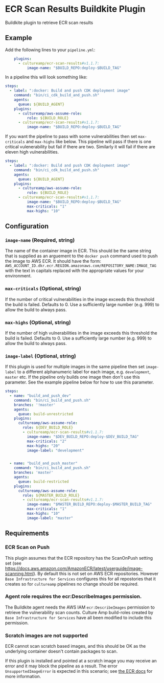 # ECR Scan Results Buildkite Plugin

Buildkite plugin to retrieve ECR scan results

## Example

Add the following lines to your `pipeline.yml`:

```yml
    plugins:
      - cultureamp/ecr-scan-results#v1.1.7:
          image-name: "$BUILD_REPO:deploy-$BUILD_TAG"
```

In a pipeline this will look something like:

```yml
steps:
  - label: ":docker: Build and push CDK deployment image"
    command: "bin/ci_cdk_build_and_push.sh"
    agents:
      queue: ${BUILD_AGENT}
    plugins:
      - cultureamp/aws-assume-role:
          role: ${BUILD_ROLE}
      - cultureamp/ecr-scan-results#v1.1.7:
          image-name: "$BUILD_REPO:deploy-$BUILD_TAG"
```

If you want the pipeline to pass with some vulnerabilities then set `max-criticals` and `max-highs` like below. This pipeline will pass if there is one critical vulenerability but fail if there are two. Similarly it will fail if there are eleven high vulnerabilities.

```yml
steps:
  - label: ":docker: Build and push CDK deployment image"
    command: "bin/ci_cdk_build_and_push.sh"
    agents:
      queue: ${BUILD_AGENT}
    plugins:
      - cultureamp/aws-assume-role:
          role: ${BUILD_ROLE}
      - cultureamp/ecr-scan-results#v1.1.7:
          image-name: "$BUILD_REPO:deploy-$BUILD_TAG"
          max-criticals: "1"
          max-highs: "10"
```

## Configuration

### `image-name` (Required, string)
The name of the container image in ECR. This should be the same string that is supplied as an arguement to the `docker push` command used to push the image to AWS ECR. It should have the form:
`AWS_ACCOUNT_ID.dkr.ecr.REGION.amazonaws.com/REPOSITORY_NAME:IMAGE_TAG` with the text in capitals replaced with the appropriate values for your environment.

### `max-criticals` (Optional, string)
If the number of critical vulnerabilities in the image exceeds this threshold the build is failed. Defaults to 0. Use a sufficiently large number (e.g. 999) to allow the build to always pass.

### `max-highs` (Optional, string)
If the number of high vulnerabilities in the image exceeds this threshold the build is failed. Defaults to 0.  Use a sufficiently large number (e.g. 999) to allow the build to always pass.

### `image-label` (Optional, string)
If this plugin is used for multiple images in the same pipeline then set `image-label` to a different alphanumeric label for each image, e.g. `development`, `master` etc. If the pipeline only builds one image then don't use this parameter. See the example pipeline below for how to use this parameter.

```yml
steps:
  - name: "build_and_push_dev"
    command: "bin/ci_build_and_push.sh"
    branches: '!master'
    agents:
      queue: build-unrestricted
    plugins:
      cultureamp/aws-assume-role:
        role: ${DEV_BUILD_ROLE}
        - cultureamp/ecr-scan-results#v1.1.7:
          image-name: "$DEV_BUILD_REPO:deploy-$DEV_BUILD_TAG"
          max-criticals: "2"
          max-highs: "20"
          image-label: "development"


  - name: "build_and_push_master"
    command: "bin/ci_build_and_push.sh"
    branches: 'master'
    agents:
      queue: build-restricted
    plugins:
      cultureamp/aws-assume-role:
        role: ${MASTER_BUILD_ROLE}
        - cultureamp/ecr-scan-results#v1.1.7:
          image-name: "$MASTER_BUILD_REPO:deploy-$MASTER_BUILD_TAG"
          max-criticals: "1"
          max-highs: "10"
          image-label: "master"
```


## Requirements

### ECR Scan on Push
This plugin assumes that the ECR repository has the ScanOnPush setting set (see https://docs.aws.amazon.com/AmazonECR/latest/userguide/image-scanning.html). By default this is not set on AWS ECR repositories. However `Base Infrastructure for Services` configures this for all repostories that it creates so for `cultureamp` pipelines no change should be required.

### Agent role requires the ecr:DescribeImages permission.
The Buildkite agent needs the AWS IAM `ecr:DescribeImages` permission to retrieve the vulnerability scan counts. Culture Amp build-roles created by `Base Infrastructure for Services` have all been modified to include this permission.

### Scratch images are not supported

ECR cannot scan scratch based images, and this should be OK as the underlying container doesn't contain packages to scan.

If this plugin is installed and pointed at a scratch image you may receive an error and it may block the pipeline as a result. The error `UnsupportedImageError` is expected in this scenario; see [the ECR docs](https://docs.aws.amazon.com/AmazonECR/latest/userguide/image-scanning-troubleshooting.html) for more information.
